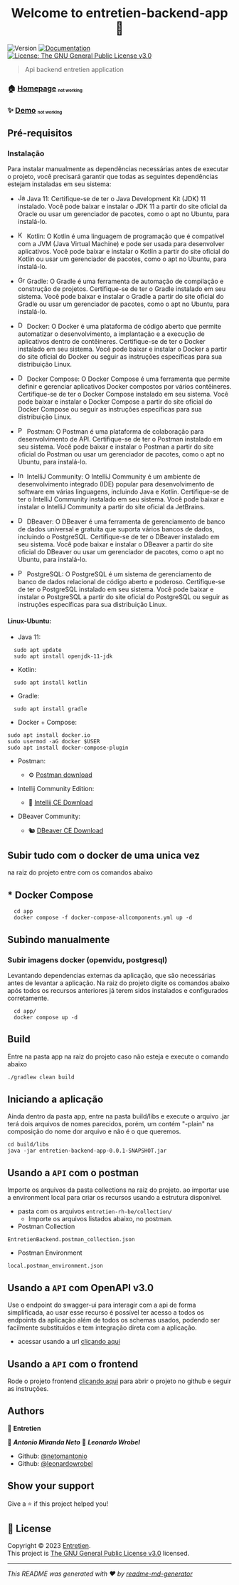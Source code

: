 <h1 align="center">Welcome to entretien-backend-app 👋</h1>
<p>
  <img alt="Version" src="https://img.shields.io/badge/version-0.0.1-blue.svg?cacheSeconds=2592000" />
  <a href="www.docs.entretienrh.com" target="_blank">
    <img alt="Documentation" src="https://img.shields.io/badge/documentation-yes-brightgreen.svg" />
  </a>
  <a href="https://www.gnu.org/licenses/gpl-3.0.html" target="_blank">
    <img alt="License: The GNU General Public License v3.0" src="https://img.shields.io/badge/License-The GNU General Public License v3.0-yellow.svg" />
  </a>
</p>

> Api backend entretien application

### 🏠 [Homepage](https://www.entretienrh.com) <sub><sup><sub>not working</sub></sup></sub>

### ✨ [Demo](https://www.demo.entretienrh.com) <sub><sup><sub>not working</sub></sup></sub>

## Pré-requisitos
### Instalação

Para instalar manualmente as dependências necessárias antes de executar o projeto, você precisará garantir que todas as seguintes dependências estejam instaladas em seu sistema:

- <img src="https://www.vectorlogo.zone/logos/java/java-icon.svg" alt="Java" width="16" height="16"> Java 11: Certifique-se de ter o Java Development Kit (JDK) 11 instalado. Você pode baixar e instalar o JDK 11 a partir do site oficial da Oracle ou usar um gerenciador de pacotes, como o apt no Ubuntu, para instalá-lo.

- <img src="https://www.vectorlogo.zone/logos/kotlinlang/kotlinlang-icon.svg" alt="Kotlin" width="16" height="16"> Kotlin: O Kotlin é uma linguagem de programação que é compatível com a JVM (Java Virtual Machine) e pode ser usada para desenvolver aplicativos. Você pode baixar e instalar o Kotlin a partir do site oficial do Kotlin ou usar um gerenciador de pacotes, como o apt no Ubuntu, para instalá-lo.

- <img src="https://www.vectorlogo.zone/logos/gradle/gradle-icon.svg" alt="Gradle" width="16" height="16"> Gradle: O Gradle é uma ferramenta de automação de compilação e construção de projetos. Certifique-se de ter o Gradle instalado em seu sistema. Você pode baixar e instalar o Gradle a partir do site oficial do Gradle ou usar um gerenciador de pacotes, como o apt no Ubuntu, para instalá-lo.

- <img src="https://www.vectorlogo.zone/logos/docker/docker-icon.svg" alt="Docker" width="16" height="16"> Docker: O Docker é uma plataforma de código aberto que permite automatizar o desenvolvimento, a implantação e a execução de aplicativos dentro de contêineres. Certifique-se de ter o Docker instalado em seu sistema. Você pode baixar e instalar o Docker a partir do site oficial do Docker ou seguir as instruções específicas para sua distribuição Linux.

- <img src="https://www.vectorlogo.zone/logos/docker/docker-icon.svg" alt="Docker Compose" width="16" height="16"> Docker Compose: O Docker Compose é uma ferramenta que permite definir e gerenciar aplicativos Docker compostos por vários contêineres. Certifique-se de ter o Docker Compose instalado em seu sistema. Você pode baixar e instalar o Docker Compose a partir do site oficial do Docker Compose ou seguir as instruções específicas para sua distribuição Linux.

- <img src="https://www.vectorlogo.zone/logos/getpostman/getpostman-icon.svg" alt="Postman" width="16" height="16"> Postman: O Postman é uma plataforma de colaboração para desenvolvimento de API. Certifique-se de ter o Postman instalado em seu sistema. Você pode baixar e instalar o Postman a partir do site oficial do Postman ou usar um gerenciador de pacotes, como o apt no Ubuntu, para instalá-lo.

- <img src="https://www.vectorlogo.zone/logos/jetbrains/jetbrains-icon.svg" alt="IntelliJ Community" width="16" height="16"> IntelliJ Community: O IntelliJ Community é um ambiente de desenvolvimento integrado (IDE) popular para desenvolvimento de software em várias linguagens, incluindo Java e Kotlin. Certifique-se de ter o IntelliJ Community instalado em seu sistema. Você pode baixar e instalar o IntelliJ Community a partir do site oficial da JetBrains.

- <img src="https://www.vectorlogo.zone/logos/dbeaverio/dbeaverio-icon.svg" alt="DBeaver" width="16" height="16"> DBeaver: O DBeaver é uma ferramenta de gerenciamento de banco de dados universal e gratuita que suporta vários bancos de dados, incluindo o PostgreSQL. Certifique-se de ter o DBeaver instalado em seu sistema. Você pode baixar e instalar o DBeaver a partir do site oficial do DBeaver ou usar um gerenciador de pacotes, como o apt no Ubuntu, para instalá-lo.

- <img src="https://www.vectorlogo.zone/logos/postgresql/postgresql-icon.svg" alt="PostgreSQL" width="16" height="16"> PostgreSQL: O PostgreSQL é um sistema de gerenciamento de banco de dados relacional de código aberto e poderoso. Certifique-se de ter o PostgreSQL instalado em seu sistema. Você pode baixar e instalar o PostgreSQL a partir do site oficial do PostgreSQL ou seguir as instruções específicas para sua distribuição Linux.

#### Linux-Ubuntu:
* Java 11:
```shell
  sudo apt update
  sudo apt install openjdk-11-jdk
```

* Kotlin:
```shell
  sudo apt install kotlin
```
* Gradle:
```shell
  sudo apt install gradle
```
* Docker + Compose:
```shell
sudo apt install docker.io
sudo usermod -aG docker $USER
sudo apt install docker-compose-plugin
```

* Postman:
  * ⚙️ [Postman download](https://www.postman.com/downloads/)

* Intellij Community Edition:
  * 🧰 [Intellij CE Download](https://www.jetbrains.com/idea/download)

* DBeaver Community:
  * 🐿️ [DBeaver CE Download](https://dbeaver.io/download/)

## Subir tudo com o docker de uma unica vez
na raiz do projeto entre com os comandos abaixo
## * Docker Compose
```shell
  cd app
  docker compose -f docker-compose-allcomponents.yml up -d
```

## Subindo manualmente

### Subir imagens docker (openvidu, postgresql)
Levantando dependencias externas da aplicação, que são necessárias antes de levantar a aplicação.
Na raiz do projeto digite os comandos abaixo após todos os recursos anteriores já terem sidos instalados e configurados
corretamente.
```shell
  cd app/
  docker compose up -d
```
## Build
Entre na pasta app na raiz do projeto caso não esteja e execute o comando abaixo
```sh
./gradlew clean build
```

## Iniciando a aplicação
Ainda dentro da pasta app, entre na pasta build/libs e execute o arquivo .jar terá dois arquivos de nomes parecidos, porém,
um contém "-plain" na composição do nome dor arquivo e não é o que queremos.
```shell
cd build/libs
java -jar entretien-backend-app-0.0.1-SNAPSHOT.jar
```

## Usando a ``API`` com o postman
Importe os arquivos da pasta collections na raiz do projeto.
ao importar use a environment local para criar os recursos usando a estrutura disponível.
* pasta com os arquivos ``entretien-rh-be/collection/``
  * Importe os arquivos listados abaixo, no postman.
* Postman Collection
```text
EntretienBackend.postman_collection.json
```
* Postman Environment
```text
local.postman_environment.json
```

## Usando a ``API`` com OpenAPI v3.0
Use o endpoint do swagger-ui para interagir com a api de forma simplificada, ao usar esse recurso é possível ter acesso
a todos os endpoints da aplicação além de todos os schemas usados, podendo ser facilmente substituídos e tem integração
direta com a aplicação.

* acessar usando a url [clicando aqui](http://localhost:5000/api/swagger-ui/index.html)

## Usando a ``API`` com o frontend
Rode o projeto frontend [clicando aqui](https://github.com/netomantonio/entretien-fe/) para abrir o projeto no github e seguir as instruções.

## Authors

👤 **Entretien**

  👤 _**Antonio Miranda Neto**_
  👤 _**Leonardo Wrobel**_

* Github: [@netomantonio](https://github.com/netomantonio)
* Github: [@leonardowrobel](https://github.com/leonardowrobel)

## Show your support

Give a ⭐️ if this project helped you!

## 📝 License

Copyright © 2023 [Entretien](https://github.com/netomantonio).<br />
This project is [The GNU General Public License v3.0](https://www.gnu.org/licenses/gpl-3.0.html) licensed.

***
_This README was generated with ❤️ by [readme-md-generator](https://github.com/kefranabg/readme-md-generator)_